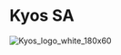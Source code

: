 # Kyos SA

![Kyos_logo_white_180x60](https://user-images.githubusercontent.com/107478270/203968001-f92470ce-b6cc-4604-9b00-65cf23259c26.png)
